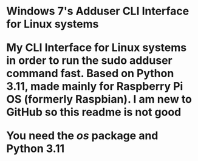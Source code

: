 **<h1>Windows 7's Adduser CLI Interface for Linux systems**

My CLI Interface for Linux systems in order to run the sudo adduser command fast. Based on Python 3.11, made mainly for Raspberry Pi OS (formerly Raspbian).
I am new to GitHub so this readme is not good

You need the *os* package and Python 3.11
